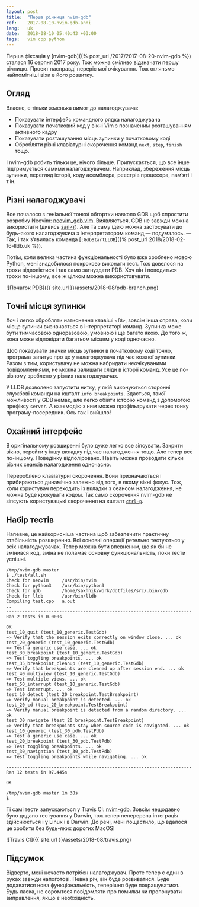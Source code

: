 ```yaml
---
layout: post
title:  "Перша річниця nvim-gdb"
ref:    2017-08-10-nvim-gdb-anni
lang:   uk
date:   2018-08-10 05:40:43 +03:00
tags:   vim cpp python
---
```


Перша фіксація у [nvim-gdb]({% post_url /2017/2017-08-20-nvim-gdb %}) сталася 16
серпня 2017 року. Тож можна сміливо відзначати першу річницю.
Проект насправді переріс мої очікування. Тож огляньмо найпомітніші віхи в його
розвитку.


Огляд
-----

Власне, є тільки жменька вимог до налагоджувача:

* Показувати інтерфейс командного рядка налагоджувача
* Показувати початковий код у вікні Vim з позначеним розташуванням активного
    кадру
* Показувати розташування місць зупинки у початковому коді
* Обробляти різні клавіатурні скорочення команд `next`, `step`, `finish`
  тощо.

І nvim-gdb робить тільки це, нічого більше. Припускається, що все інше
підтримується самими налагоджувачем.
Наприклад, збереження місць зупинки, перегляд історії, коду асемблера, реєстрів
процесора, пам’яті і т.ін.


Різні налагоджувачі
-------------------

Все почалося з геніальної тонкої обгортки навколо GDB щоб спростити розробку
Neovim: [neovim_gdb.vim](https://github.com/neovim/neovim/blob/25356f2802b5b98efe7f0d6661979b0a919c4d2d/contrib/gdb/neovim_gdb.vim).
Виявляється, GDB не завжди можна використати
(дивись [запит](https://github.com/sakhnik/nvim-gdb/issues/1#issue-296286720)).
Але та саму ідею можна застосувати до будь-якого налагоджувача з інтерпретатором
команд,— подумалось. — Так, і так з’явилась команда
[`:GdbStartLLDB`]({% post_url 2018/2018-02-16-lldb.uk %}).

Потім, коли велика частина функціональності було вже зроблено мовою Python, мені
знадобилося покроково виконати тест.  Тож довелося на трохи відволіктися і так
само загнуздати PDB.
Хоч він і поводиться трохи по-іншому, все ж цілком можна використовувати.

![Початок PDB]({{ site.url }}/assets/2018-08/pdb-branch.png)


Точні місця зупинки
-------------------

Хоч і легко обробляти натиснення клавіші `<f8>`, зовсім інша справа, коли місце
зупинки визначається в інтерпретаторі команд.  Зупинка може бути тимчасовою
одноразовою, умовною і ще багато якою. До того ж, вона може відповідати багатьом
місцям у коді одночасно.

Щоб показувати значки місць зупинки в початковому коді точно, програма запитує
про це у налагоджувача під час кожної зупинки. Разом з тим, користувачу не можна
набридати неочікуваними повідомленнями, не можна залишати сліди в історії
команд. Усе це по-різному зроблено у різних налагоджувачах.

У LLDB дозволено запустити нитку, у якій виконуються сторонні службові команди
на кшталт `info breakpoints`.  Здається, такої можливості у GDB немає, але
легко обійти історію команд з допомогою префіксу `server`. А взаємодію з ним
можна профільтрувати через тонку програму-посередник. Ось так і вийшло!


Охайний інтерфейс
-----------------

В оригінальному розширенні було дуже легко все зіпсувати. Закрити вікно, перейти
у іншу вкладку під час налагодження тощо. Але тепер все по-іншому.
Поведінку відполіровано. Навіть можна проводити кільки різних сеансів
налагодження одночасно.

Перероблено клавіатурні скорочення. Вони призначаються і прибираються динамічно
залежно від того, в якому вікні фокус. Тож, коли користувач переходить із
вкладки з сеансом налагодження, не можна буде крокувати кодом.  Так само
скорочення nvim-gdb не зіпсують користувацькі скорочення на кшталт
[`ctrl-p`](https://github.com/ctrlpvim/ctrlp.vim).


Набір тестів
------------

Напевне, це найкорисніша частина щоб забезпечити практичну стабільність
розширення. Всі основні операції ретельно тестуються у всіх налагоджувачах.
Тепер можна бути впевненим, що як би не змінився код, зміна не поламає основну
функціональність, поки тести успішні.

```
/tmp/nvim-gdb master
$ ./test/all.sh
Check for neovim     /usr/bin/nvim
Check for python3    /usr/bin/python3
Check for gdb        /home/sakhnik/work/dotfiles/src/.bin/gdb
Check for lldb       /usr/bin/lldb
Compiling test.cpp   a.out
..
----------------------------------------------------------------------
Ran 2 tests in 0.000s

OK
test_10_quit (test_10_generic.TestGdb)
=> Verify that the session exits correctly on window close. ... ok
test_20_generic (test_10_generic.TestGdb)
=> Test a generic use case. ... ok
test_30_breakpoint (test_10_generic.TestGdb)
=> Test toggling breakpoints. ... ok
test_35_breakpoint_cleanup (test_10_generic.TestGdb)
=> Verify that breakpoints are cleaned up after session end. ... ok
test_40_multiview (test_10_generic.TestGdb)
=> Test multiple views. ... ok
test_50_interrupt (test_10_generic.TestGdb)
=> Test interrupt. ... ok
test_10_detect (test_20_breakpoint.TestBreakpoint)
=> Verify manual breakpoint is detected. ... ok
test_20_cd (test_20_breakpoint.TestBreakpoint)
=> Verify manual breakpoint is detected from a random directory. ... ok
test_30_navigate (test_20_breakpoint.TestBreakpoint)
=> Verify that breakpoints stay when source code is navigated. ... ok
test_10_generic (test_30_pdb.TestPdb)
=> Test a generic use case. ... ok
test_20_breakpoint (test_30_pdb.TestPdb)
=> Test toggling breakpoints. ... ok
test_30_navigation (test_30_pdb.TestPdb)
=> Test toggling breakpoints while navigating. ... ok

----------------------------------------------------------------------
Ran 12 tests in 97.445s

OK

/tmp/nvim-gdb master 1m 38s
$
```

Ті самі тести запускаються у Travis CI:
[nvim-gdb](https://travis-ci.org/sakhnik/nvim-gdb).  Зовсім нещодавно було
додано тестування у Darwin, тож тепер неперервна інтеграція здійснюється і у
Linux і в Darwin.
До речі, мені пощастило, що вдалося це зробити без будь-яких дорогих MacOS!

![Travis CI]({{ site.url }}/assets/2018-08/travis.png)


Підсумок
--------

Відверто, мені нечасто потрібен налагоджувач. Проте тепер є один в руках
завжди напоготові. Певна річ, він буде розвиватися. Буде додаватися нова
функціональність, теперішня буде покращуватися.
Будь ласка, не соромтеся повідомляти про помилки чи пропонувати виправлення,
якщо є необхідність.

<script src="https://asciinema.org/a/195787.js" id="asciicast-195787" async></script>
